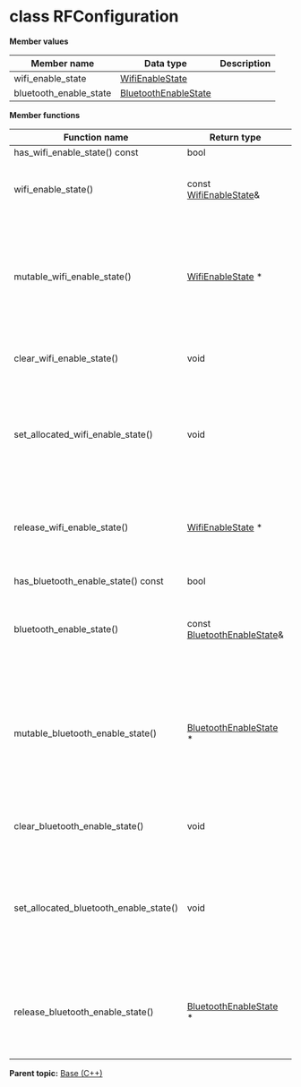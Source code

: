 # class RFConfiguration

 **Member values** 

|Member name|Data type|Description|
|-----------|---------|-----------|
|wifi\_enable\_state| [WifiEnableState](WifiEnableState.md#)| |
|bluetooth\_enable\_state| [BluetoothEnableState](BluetoothEnableState.md#)| |

 **Member functions** 

|Function name|Return type|Input type|Description|
|-------------|-----------|----------|-----------|
|has\_wifi\_enable\_state\(\) const|bool|void|Returns true if wifi\_enable\_state is set.|
|wifi\_enable\_state\(\)|const [WifiEnableState](WifiEnableState.md#)&|void|Returns the current value of wifi\_enable\_state. If wifi\_enable\_state is not set, returns a [WifiEnableState](WifiEnableState.md#) with none of its fields set \(possibly wifi\_enable\_state::default\_instance\(\)\).|
|mutable\_wifi\_enable\_state\(\)| [WifiEnableState](WifiEnableState.md#) \*|void|Returns a pointer to the mutable [WifiEnableState](WifiEnableState.md#) object that stores the field's value. If the field was not set prior to the call, then the returned [WifiEnableState](WifiEnableState.md#) will have none of its fields set \(i.e. it will be identical to a newly-allocated [WifiEnableState](WifiEnableState.md#)\). After calling this, has\_wifi\_enable\_state\(\) will return true and wifi\_enable\_state\(\) will return a reference to the same instance of [WifiEnableState](WifiEnableState.md#).|
|clear\_wifi\_enable\_state\(\)|void|void|Clears the value of the field. After calling this, has\_wifi\_enable\_state\(\) will return false and wifi\_enable\_state\(\) will return the default value.|
|set\_allocated\_wifi\_enable\_state\(\)|void| [WifiEnableState](WifiEnableState.md#) \*|Sets the [WifiEnableState](WifiEnableState.md#) object to the field and frees the previous field value if it exists. If the [WifiEnableState](WifiEnableState.md#) pointer is not NULL, the message takes ownership of the allocated [WifiEnableState](WifiEnableState.md#) object and has\_ [WifiEnableState](WifiEnableState.md#)\(\) will return true. Otherwise, if the wifi\_enable\_state is NULL, the behavior is the same as calling clear\_wifi\_enable\_state\(\).|
|release\_wifi\_enable\_state\(\)| [WifiEnableState](WifiEnableState.md#) \*|void|Releases the ownership of the field and returns the pointer of the [WifiEnableState](WifiEnableState.md#) object. After calling this, caller takes the ownership of the allocated [WifiEnableState](WifiEnableState.md#) object, has\_wifi\_enable\_state\(\) will return false, and wifi\_enable\_state\(\) will return the default value.|
|has\_bluetooth\_enable\_state\(\) const|bool|void|Returns true if bluetooth\_enable\_state is set.|
|bluetooth\_enable\_state\(\)|const [BluetoothEnableState](BluetoothEnableState.md#)&|void|Returns the current value of bluetooth\_enable\_state. If bluetooth\_enable\_state is not set, returns a [BluetoothEnableState](BluetoothEnableState.md#) with none of its fields set \(possibly bluetooth\_enable\_state::default\_instance\(\)\).|
|mutable\_bluetooth\_enable\_state\(\)| [BluetoothEnableState](BluetoothEnableState.md#) \*|void|Returns a pointer to the mutable [BluetoothEnableState](BluetoothEnableState.md#) object that stores the field's value. If the field was not set prior to the call, then the returned [BluetoothEnableState](BluetoothEnableState.md#) will have none of its fields set \(i.e. it will be identical to a newly-allocated [BluetoothEnableState](BluetoothEnableState.md#)\). After calling this, has\_bluetooth\_enable\_state\(\) will return true and bluetooth\_enable\_state\(\) will return a reference to the same instance of [BluetoothEnableState](BluetoothEnableState.md#).|
|clear\_bluetooth\_enable\_state\(\)|void|void|Clears the value of the field. After calling this, has\_bluetooth\_enable\_state\(\) will return false and bluetooth\_enable\_state\(\) will return the default value.|
|set\_allocated\_bluetooth\_enable\_state\(\)|void| [BluetoothEnableState](BluetoothEnableState.md#) \*|Sets the [BluetoothEnableState](BluetoothEnableState.md#) object to the field and frees the previous field value if it exists. If the [BluetoothEnableState](BluetoothEnableState.md#) pointer is not NULL, the message takes ownership of the allocated [BluetoothEnableState](BluetoothEnableState.md#) object and has\_ [BluetoothEnableState](BluetoothEnableState.md#)\(\) will return true. Otherwise, if the bluetooth\_enable\_state is NULL, the behavior is the same as calling clear\_bluetooth\_enable\_state\(\).|
|release\_bluetooth\_enable\_state\(\)| [BluetoothEnableState](BluetoothEnableState.md#) \*|void|Releases the ownership of the field and returns the pointer of the [BluetoothEnableState](BluetoothEnableState.md#) object. After calling this, caller takes the ownership of the allocated [BluetoothEnableState](BluetoothEnableState.md#) object, has\_bluetooth\_enable\_state\(\) will return false, and bluetooth\_enable\_state\(\) will return the default value.|

**Parent topic:** [Base \(C++\)](../../summary_pages/Base.md)

